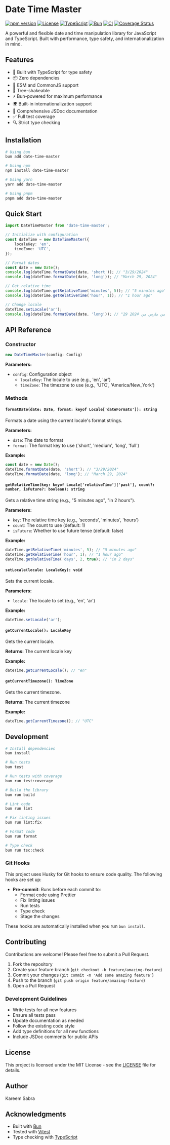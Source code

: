 # Date Time Master

[![npm version](https://img.shields.io/npm/v/date-time-master.svg)](https://www.npmjs.com/package/date-time-master)
[![License](https://img.shields.io/github/license/kareemsabra/date-time-master)](https://github.com/kareemsabra/date-time-master/blob/main/LICENSE)
[![TypeScript](https://img.shields.io/badge/TypeScript-5.0-blue.svg)](https://www.typescriptlang.org/)
[![Bun](https://img.shields.io/badge/Bun-1.0-orange.svg)](https://bun.sh/)
[![CI](https://github.com/kareemsabra/date-time-master/actions/workflows/ci.yml/badge.svg)](https://github.com/kareemsabra/date-time-master/actions/workflows/ci.yml)
[![Coverage Status](https://coveralls.io/repos/github/KareemSabra/date-time-master/badge.svg)](https://coveralls.io/github/KareemSabra/date-time-master)

A powerful and flexible date and time manipulation library for JavaScript and TypeScript. Built with performance, type safety, and internationalization in mind.

## Features

- 🚀 Built with TypeScript for type safety
- 📦 Zero dependencies
- 🔄 ESM and CommonJS support
- 🎯 Tree-shakeable
- ⚡ Bun-powered for maximum performance
- 🌍 Built-in internationalization support
- 📝 Comprehensive JSDoc documentation
- ✅ Full test coverage
- 🔍 Strict type checking

## Installation

```bash
# Using bun
bun add date-time-master

# Using npm
npm install date-time-master

# Using yarn
yarn add date-time-master

# Using pnpm
pnpm add date-time-master
```

## Quick Start

```typescript
import DateTimeMaster from 'date-time-master';

// Initialize with configuration
const dateTime = new DateTimeMaster({
    localeKey: 'en',
    timeZone: 'UTC',
});

// Format dates
const date = new Date();
console.log(dateTime.formatDate(date, 'short')); // "3/29/2024"
console.log(dateTime.formatDate(date, 'long')); // "March 29, 2024"

// Get relative time
console.log(dateTime.getRelativeTime('minutes', 5)); // "5 minutes ago"
console.log(dateTime.getRelativeTime('hour', 1)); // "1 hour ago"

// Change locale
dateTime.setLocale('ar');
console.log(dateTime.formatDate(date, 'long')); // "29 من مارس من 2024"
```

## API Reference

### Constructor

```typescript
new DateTimeMaster(config: Config)
```

**Parameters:**

- `config`: Configuration object
    - `localeKey`: The locale to use (e.g., 'en', 'ar')
    - `timeZone`: The timezone to use (e.g., 'UTC', 'America/New_York')

### Methods

#### `formatDate(date: Date, format: keyof Locale['dateFormats']): string`

Formats a date using the current locale's format strings.

**Parameters:**

- `date`: The date to format
- `format`: The format key to use ('short', 'medium', 'long', 'full')

**Example:**

```typescript
const date = new Date();
dateTime.formatDate(date, 'short'); // "3/29/2024"
dateTime.formatDate(date, 'long'); // "March 29, 2024"
```

#### `getRelativeTime(key: keyof Locale['relativeTime']['past'], count?: number, isFuture?: boolean): string`

Gets a relative time string (e.g., "5 minutes ago", "in 2 hours").

**Parameters:**

- `key`: The relative time key (e.g., 'seconds', 'minutes', 'hours')
- `count`: The count to use (default: 1)
- `isFuture`: Whether to use future tense (default: false)

**Example:**

```typescript
dateTime.getRelativeTime('minutes', 5); // "5 minutes ago"
dateTime.getRelativeTime('hour', 1); // "1 hour ago"
dateTime.getRelativeTime('days', 2, true); // "in 2 days"
```

#### `setLocale(locale: LocaleKey): void`

Sets the current locale.

**Parameters:**

- `locale`: The locale to set (e.g., 'en', 'ar')

**Example:**

```typescript
dateTime.setLocale('ar');
```

#### `getCurrentLocale(): LocaleKey`

Gets the current locale.

**Returns:** The current locale key

**Example:**

```typescript
dateTime.getCurrentLocale(); // "en"
```

#### `getCurrentTimezone(): TimeZone`

Gets the current timezone.

**Returns:** The current timezone

**Example:**

```typescript
dateTime.getCurrentTimezone(); // "UTC"
```

## Development

```bash
# Install dependencies
bun install

# Run tests
bun test

# Run tests with coverage
bun run test:coverage

# Build the library
bun run build

# Lint code
bun run lint

# Fix linting issues
bun run lint:fix

# Format code
bun run format

# Type check
bun run tsc:check
```

### Git Hooks

This project uses Husky for Git hooks to ensure code quality. The following hooks are set up:

- **Pre-commit**: Runs before each commit to:
    - Format code using Prettier
    - Fix linting issues
    - Run tests
    - Type check
    - Stage the changes

These hooks are automatically installed when you run `bun install`.

## Contributing

Contributions are welcome! Please feel free to submit a Pull Request.

1. Fork the repository
2. Create your feature branch (`git checkout -b feature/amazing-feature`)
3. Commit your changes (`git commit -m 'Add some amazing feature'`)
4. Push to the branch (`git push origin feature/amazing-feature`)
5. Open a Pull Request

### Development Guidelines

- Write tests for all new features
- Ensure all tests pass
- Update documentation as needed
- Follow the existing code style
- Add type definitions for all new functions
- Include JSDoc comments for public APIs

## License

This project is licensed under the MIT License - see the [LICENSE](LICENSE) file for details.

## Author

Kareem Sabra

## Acknowledgments

- Built with [Bun](https://bun.sh/)
- Tested with [Vitest](https://vitest.dev/)
- Type checking with [TypeScript](https://www.typescriptlang.org/)
